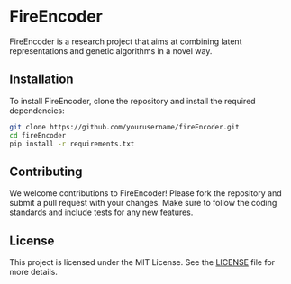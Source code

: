# FireEncoder

FireEncoder is a research project that aims at combining latent representations and genetic algorithms in a novel way.

## Installation

To install FireEncoder, clone the repository and install the required dependencies:

```bash
git clone https://github.com/yourusername/fireEncoder.git
cd fireEncoder
pip install -r requirements.txt
```


## Contributing

We welcome contributions to FireEncoder! Please fork the repository and submit a pull request with your changes. Make sure to follow the coding standards and include tests for any new features.

## License

This project is licensed under the MIT License. See the [LICENSE](LICENSE) file for more details.

